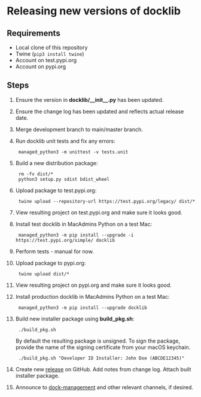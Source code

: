 # Releasing new versions of docklib

## Requirements

- Local clone of this repository
- Twine (`pip3 install twine`)
- Account on test.pypi.org
- Account on pypi.org

## Steps

1. Ensure the version in __docklib/\_\_init\_\_.py__ has been updated.

1. Ensure the change log has been updated and reflects actual release date.

1. Merge development branch to main/master branch.

1. Run docklib unit tests and fix any errors:

        managed_python3 -m unittest -v tests.unit

1. Build a new distribution package:

        rm -fv dist/*
        python3 setup.py sdist bdist_wheel

1. Upload package to test.pypi.org:

        twine upload --repository-url https://test.pypi.org/legacy/ dist/*

1. View resulting project on test.pypi.org and make sure it looks good.

1. Install test docklib in MacAdmins Python on a test Mac:

        managed_python3 -m pip install --upgrade -i https://test.pypi.org/simple/ docklib

1. Perform tests - manual for now.

1. Upload package to pypi.org:

        twine upload dist/*

1. View resulting project on pypi.org and make sure it looks good.

1. Install production docklib in MacAdmins Python on a test Mac:

        managed_python3 -m pip install --upgrade docklib

1. Build new installer package using __build_pkg.sh__:

        ./build_pkg.sh

    By default the resulting package is unsigned. To sign the package, provide the name of the signing certificate from your macOS keychain.

        ./build_pkg.sh "Developer ID Installer: John Doe (ABCDE12345)"

1. Create new [release](https://github.com/homebysix/docklib/releases) on GitHub. Add notes from change log. Attach built installer package.

1. Announce to [dock-management](https://macadmins.slack.com/archives/C17NRH534) and other relevant channels, if desired.
